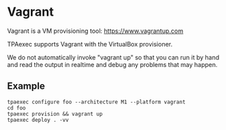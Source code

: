 Vagrant
=======

Vagrant is a VM provisioning tool: https://www.vagrantup.com

TPAexec supports Vagrant with the VirtualBox provisioner.

We do not automatically invoke "vagrant up" so that you can run it by
hand and read the output in realtime and debug any problems that may
happen.

## Example

```
tpaexec configure foo --architecture M1 --platform vagrant
cd foo
tpaexec provision && vagrant up
tpaexec deploy . -vv
```
